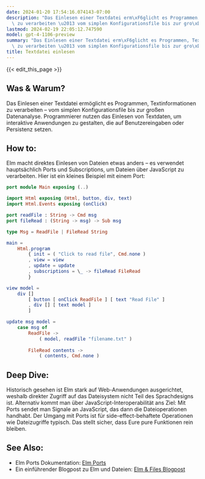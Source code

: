 ```yaml
---
date: 2024-01-20 17:54:16.074143-07:00
description: "Das Einlesen einer Textdatei erm\xF6glicht es Programmen, Textinformationen\
  \ zu verarbeiten \u2013 vom simplen Konfigurationsfile bis zur gro\xDFen Datenanalyse.\u2026"
lastmod: 2024-02-19 22:05:12.747590
model: gpt-4-1106-preview
summary: "Das Einlesen einer Textdatei erm\xF6glicht es Programmen, Textinformationen\
  \ zu verarbeiten \u2013 vom simplen Konfigurationsfile bis zur gro\xDFen Datenanalyse.\u2026"
title: Textdatei einlesen
---
```


{{< edit_this_page >}}

## Was & Warum?
Das Einlesen einer Textdatei ermöglicht es Programmen, Textinformationen zu verarbeiten – vom simplen Konfigurationsfile bis zur großen Datenanalyse. Programmierer nutzen das Einlesen von Textdaten, um interaktive Anwendungen zu gestalten, die auf Benutzereingaben oder Persistenz setzen.

## How to:
Elm macht direktes Einlesen von Dateien etwas anders – es verwendet hauptsächlich Ports und Subscriptions, um Dateien über JavaScript zu verarbeiten. Hier ist ein kleines Beispiel mit einem Port:

```Elm
port module Main exposing (..)

import Html exposing (Html, button, div, text)
import Html.Events exposing (onClick)

port readFile : String -> Cmd msg
port fileRead : (String -> msg) -> Sub msg

type Msg = ReadFile | FileRead String

main =
    Html.program
        { init = ( "Click to read file", Cmd.none )
        , view = view
        , update = update
        , subscriptions = \_ -> fileRead FileRead
        }

view model =
    div []
        [ button [ onClick ReadFile ] [ text "Read File" ]
        , div [] [ text model ]
        ]

update msg model =
    case msg of
        ReadFile ->
            ( model, readFile "filename.txt" )
            
        FileRead contents ->
            ( contents, Cmd.none )
```

## Deep Dive:
Historisch gesehen ist Elm stark auf Web-Anwendungen ausgerichtet, weshalb direkter Zugriff auf das Dateisystem nicht Teil des Sprachdesigns ist. Alternativ kommt man über JavaScript-Interoperabilität ans Ziel: Mit Ports sendet man Signale an JavaScript, das dann die Dateioperationen handhabt. Der Umgang mit Ports ist für side-effect-behaftete Operationen wie Dateizugriffe typisch. Das stellt sicher, dass Eure pure Funktionen rein bleiben.

## See Also:
- Elm Ports Dokumentation: [Elm Ports](https://guide.elm-lang.org/interop/ports.html)
- Ein einführender Blogpost zu Elm und Dateien: [Elm & Files Blogpost](https://elm-lang.org/news/)
